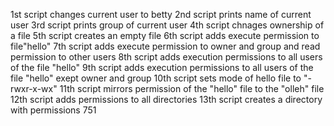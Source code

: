 1st script changes current user to betty
2nd script prints name of current user
3rd script prints group of current user
4th script chnages ownership of a file
5th script creates an empty file
6th script adds execute permission to file"hello"
7th script adds execute permission to owner and group and read permission to other users
8th script adds execution permissions to all users of the file "hello"
9th script adds execution permissions to all users of the file "hello" exept owner and group
10th script sets mode of hello file to "-rwxr-x-wx"
11th script mirrors permission of the "hello" file to the "olleh" file
12th script adds permissions to all directories
13th script creates a directory with permissions 751
